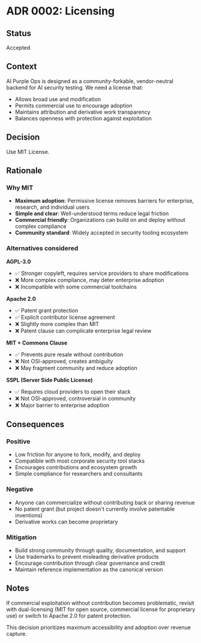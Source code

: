 # ADR 0002: Licensing

## Status
Accepted

## Context
AI Purple Ops is designed as a community-forkable, vendor-neutral backend for AI security testing. We need a license that:
- Allows broad use and modification
- Permits commercial use to encourage adoption
- Maintains attribution and derivative work transparency
- Balances openness with protection against exploitation

## Decision
Use MIT License.

## Rationale

### Why MIT
- **Maximum adoption**: Permissive license removes barriers for enterprise, research, and individual users
- **Simple and clear**: Well-understood terms reduce legal friction
- **Commercial friendly**: Organizations can build on and deploy without complex compliance
- **Community standard**: Widely accepted in security tooling ecosystem

### Alternatives considered

**AGPL-3.0**
- ✅ Stronger copyleft, requires service providers to share modifications
- ❌ More complex compliance, may deter enterprise adoption
- ❌ Incompatible with some commercial toolchains

**Apache 2.0**
- ✅ Patent grant protection
- ✅ Explicit contributor license agreement
- ❌ Slightly more complex than MIT
- ❌ Patent clause can complicate enterprise legal review

**MIT + Commons Clause**
- ✅ Prevents pure resale without contribution
- ❌ Not OSI-approved, creates ambiguity
- ❌ May fragment community and reduce adoption

**SSPL (Server Side Public License)**
- ✅ Requires cloud providers to open their stack
- ❌ Not OSI-approved, controversial in community
- ❌ Major barrier to enterprise adoption

## Consequences

### Positive
- Low friction for anyone to fork, modify, and deploy
- Compatible with most corporate security tool stacks
- Encourages contributions and ecosystem growth
- Simple compliance for researchers and consultants

### Negative
- Anyone can commercialize without contributing back or sharing revenue
- No patent grant (but project doesn't currently involve patentable inventions)
- Derivative works can become proprietary

### Mitigation
- Build strong community through quality, documentation, and support
- Use trademarks to prevent misleading derivative products
- Encourage contribution through clear governance and credit
- Maintain reference implementation as the canonical version

## Notes
If commercial exploitation without contribution becomes problematic, revisit with dual-licensing (MIT for open source, commercial license for proprietary use) or switch to Apache 2.0 for patent protection.

This decision prioritizes maximum accessibility and adoption over revenue capture.
